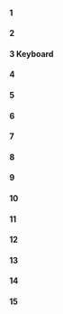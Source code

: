 #### 1
#### 2
#### 3 Keyboard
#### 4
#### 5
#### 6
#### 7
#### 8
#### 9
#### 10
#### 11
#### 12
#### 13
#### 14
#### 15